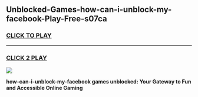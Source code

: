 
## Unblocked-Games-how-can-i-unblock-my-facebook-Play-Free-s07ca
<h3>
<a href="https://premium76.site?title=how-can-i-unblock-my-facebook&ref=10A">CLICK TO PLAY</a></h3>
<hr>

<h3>
<a href="https://premium76.site?title=how-can-i-unblock-my-facebook&ref=10A">CLICK 2 PLAY</a>
  
</h3>

<a href="https://premium76.site?title=how-can-i-unblock-my-facebook&ref=10A"><img src="https://clearcache.store/games.png"></a>


**how-can-i-unblock-my-facebook games unblocked: Your Gateway to Fun and Accessible Online Gaming**
